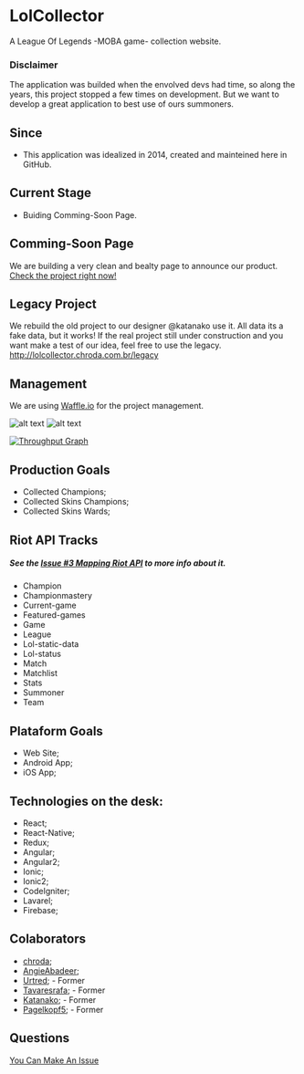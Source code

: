 # LolCollector

A League Of Legends -MOBA game- collection website.

### Disclaimer

The application was builded when the envolved devs had time, so along the years, this project stopped a few times on development.
But we want to develop a great application to best use of ours summoners.

## Since

- This application was idealized in 2014, created and mainteined here in GitHub.

## Current Stage

- Buiding Comming-Soon Page.

## Comming-Soon Page

We are building a very clean and bealty page to announce our product.
[Check the project right now!](http://lolcollector.chroda.com.br)

## Legacy Project

We rebuild the old project to our designer @katanako use it.
All data its  a fake data, but it works!
If the real project still under construction and you want make a test of our idea, feel free to use the legacy.
http://lolcollector.chroda.com.br/legacy

## Management

We are using [Waffle.io](https://waffle.io/chroda/lolcollector) for the project management.


[badge_todo]:https://badge.waffle.io/chroda/lolcollector.svg?label=todo&title=To-Do "Issues To Do"
[badge_doing]:https://badge.waffle.io/chroda/lolcollector.svg?label=doing&title=Doing "Issues Doing"

![[alt text](http://waffle.io/chroda/lolcollector)][badge_todo]
![[alt text](http://waffle.io/chroda/lolcollector)][badge_doing]

[![Throughput Graph](https://graphs.waffle.io/chroda/lolcollector/throughput.svg)](https://waffle.io/chroda/lolcollector/metrics/throughput)

## Production Goals

- Collected Champions;
- Collected Skins Champions;
- Collected Skins Wards;

## Riot API Tracks

##### See the *[Issue #3 Mapping Riot API](https://github.com/chroda/lolcollector/issues/3)* to more info about it.

- Champion
- Championmastery
- Current-game
- Featured-games
- Game
- League
- Lol-static-data
- Lol-status
- Match
- Matchlist
- Stats
- Summoner
- Team

## Plataform Goals

- Web Site;
- Android App;
- iOS App;

## Technologies on the desk:

- React;
- React-Native;
- Redux;
- Angular;
- Angular2;
- Ionic;
- Ionic2;
- CodeIgniter;
- Lavarel;
- Firebase;

## Colaborators

- [chroda](https://github.com/chroda);
- [AngieAbadeer](https://github.com/angieabadeer);
- [Urtred](https://github.com/urtred); - Former
- [Tavaresrafa](https://github.com/tavaresrafa); - Former
- [Katanako](https://github.com/Katanako); - Former
- [Pagelkopf5](https://github.com/Pagelkopf5); - Former

## Questions

[You Can Make An Issue](https://github.com/chroda/lolcollector/issues)
